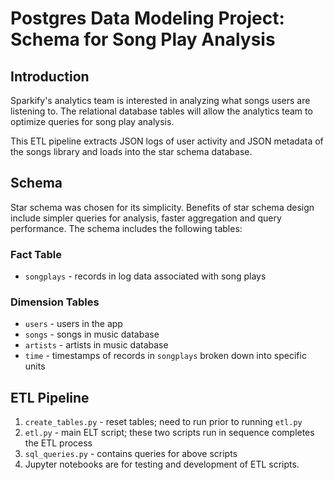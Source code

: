 # Postgres Data Modeling Project: Schema for Song Play Analysis

## Introduction
Sparkify's analytics team is interested in analyzing what songs users are listening to. The relational database tables will allow the analytics team to optimize queries for song play analysis. 

This ETL pipeline extracts JSON logs of user activity and JSON metadata of the songs library and loads into the star schema database.

## Schema
Star schema was chosen for its simplicity. Benefits of star schema design include simpler queries for analysis, faster aggregation and query performance. The schema includes the following tables:

### Fact Table
* `songplays` - records in log data associated with song plays

### Dimension Tables
* `users` - users in the app
* `songs` - songs in music database
* `artists` - artists in music database
* `time` - timestamps of records in `songplays` broken down into specific units

## ETL Pipeline
1. `create_tables.py` - reset tables; need to run prior to running `etl.py`
2. `etl.py` - main ELT script; these two scripts run in sequence completes the ETL process
3. `sql_queries.py` - contains queries for above scripts
4. Jupyter notebooks are for testing and development of ETL scripts.